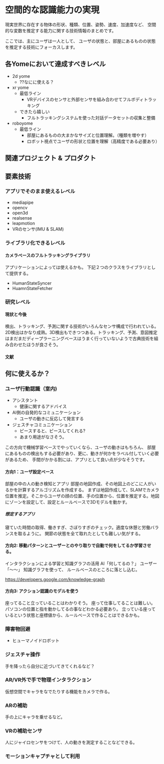 # 空間的な認識能力の実現
現実世界に存在する物体の形状、種類、位置、姿勢、速度、加速度など、
空間的な変数を推定する能力に関する技術情報のまとめです。

ここでは、主にユーザは一人として、
ユーザの状態と、部屋にあるものの状態を推定する技術にフォーカスします。

## 各Yomeにおいて達成すべきレベル
* 2d yome
  * ??なにに使える？
* xr yome
  * 最低ライン
    * VRデバイスのセンサと外部センサを組み合わせてフルボディトラッキング
  * できたら嬉しい
    * フルトラッキングシステムを使った対話データセットの収集と整備
* roboyome
  * 最低ライン
    * 部屋にあるものの大まかなサイズと位置理解。（種類を増やす）
    * ロボット視点でユーザの形状と位置を理解（高精度である必要あり）

## 関連プロジェクト & プロダクト


## 要素技術
### アプリでそのまま使えるレベル
* mediapipe
* opencv
* open3d
* realsense
* leapmotion
* VRのセンサ(IMU & SLAM)

### ライブラリ化できるレベル
#### カメラベースのフルトラッキングライブラリ
アプリケーションによっては使えるかも。
下記２つのクラスをライブラリとして提供する。

* HumanStateSyncer
* HuamnStateFetcher

### 研究レベル
#### 現状と今後
検出、トラッキング、予測に関する技術がいろんなセンサ構成で行われている。2D検出はかなり成熟。3D検出もできつつある。トラッキング、予測、意図推定はまだまだディープラーニングベースはうまく行っていないようで古典技術を組み合わせたほうが良さそう。

#### 文献



## 何に使えるか？
### ユーザ行動認識（室内)
* アシスタント
  * 健康に関するアドバイス
* AI側の自発的なコミュニケーション
  * ユーザの動きに反応して発言する
* ジェスチャコミュニケーション
  * ピースすると、ピースしてくれる?
  * あまり用途がなさそう。

この方向で機械学習ベースでやっていくなら、ユーザの動きはもちろん、
部屋にあるものの検出もする必要があり、更に、動きが何かをラベル付していく必要があるため、
手間がかかる割には、アプリとして良い点が少なそうです。

#### 方向1：ユーザ設定ベース
部屋の中の人の動き検知とアプリ
部屋の地図作成、その地図上のどこに人がいるかを計算するアルゴリズムを作成する。
まずは地図作成して、SLAMでカメラ位置を推定。そこからユーザの顔の位置、手の位置から、位置を推定する。地図にゾーンを設定して、設定とルールベースで3Dモデルを動かす。

##### 想定するアプリ
寝ていた時間の取得、働きすぎ、さぼりすぎのチェック。適度な休憩と労働バランスを取るように。
関節の状態を全て取れたとしても難しい気がする。

#### 方向2: 移動パターンとユーザーとのやり取りで自動で何をしてるか学習させる。
インタラクションによる学習と知識グラフの活用
AI「何してるの？」
ユーザー「〜〜」
知識グラフを使って、
ルールベースのところに落とし込む。

https://developers.google.com/knowledge-graph

#### 方向3: アクション認識のモデルを使う
座ってること立っていることはわかりそう。
座って仕事してることは難しい。パソコンの位置と指を動かしてるの事などわかる必要あり。
立っている座っているという状態と座標値から、ルールベースで作ることはできるかも。

### 障害物回避
* ヒューマノイドロボット

### ジェスチャ操作
手を降ったら自分に近づいてきてくれるなど？

### AR/VR外で手で物理インタラクション
仮想空間でキャラをなでたりする機能をカメラで作る。

### ARの補助
手の上にキャラを乗せるなど。

### VRの補助センサ
人にジャイロセンサをつけて、人の動きを測定することなどできる。

### モーションキャプチャとして利用

